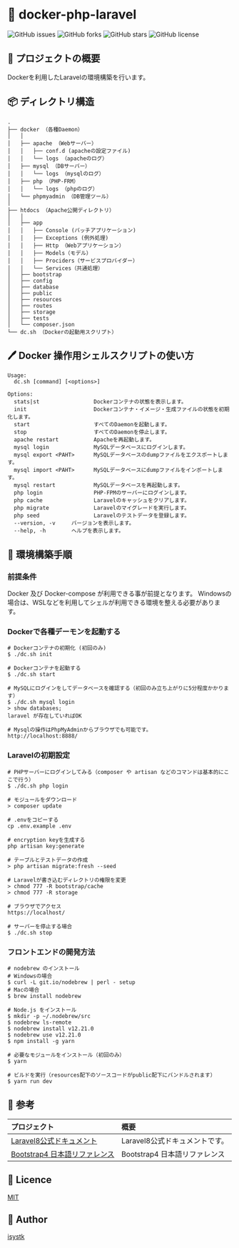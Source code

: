 🌙 docker-php-laravel
====

![GitHub issues](https://img.shields.io/github/issues/isystk/docker-php-laravel)
![GitHub forks](https://img.shields.io/github/forks/isystk/docker-php-laravel)
![GitHub stars](https://img.shields.io/github/stars/isystk/docker-php-laravel)
![GitHub license](https://img.shields.io/github/license/isystk/docker-php-laravel)


## 📗 プロジェクトの概要

Dockerを利用したLaravelの環境構築を行います。

## 📦 ディレクトリ構造

```
.
├── docker （各種Daemon）
│   │
│   ├── apache （Webサーバー）
│   │   ├── conf.d (apacheの設定ファイル)
│   │   └── logs （apacheのログ）
│   ├── mysql （DBサーバー）
│   │   └── logs （mysqlのログ）
│   ├── php （PHP-FRM）
│   │   └── logs （phpのログ）
│   └── phpmyadmin （DB管理ツール）
│
├── htdocs （Apache公開ディレクトリ）
│   │
│   ├── app
│   │   ├── Console (バッチアプリケーション)
│   │   ├── Exceptions (例外処理)
│   │   ├── Http （Webアプリケーション）
│   │   ├── Models（モデル）
│   │   ├── Prociders（サービスプロバイダー）
│   │   └── Services（共通処理）
│   ├── bootstrap
│   ├── config
│   ├── database
│   ├── public
│   ├── resources
│   ├── routes
│   ├── storage
│   ├── tests
│   └── composer.json
└── dc.sh （Dockerの起動用スクリプト）
```

## 🖊️ Docker 操作用シェルスクリプトの使い方

```
Usage:
  dc.sh [command] [<options>]

Options:
  stats|st                 Dockerコンテナの状態を表示します。
  init                     Dockerコンテナ・イメージ・生成ファイルの状態を初期化します。
  start                    すべてのDaemonを起動します。
  stop                     すべてのDaemonを停止します。
  apache restart           Apacheを再起動します。
  mysql login              MySQLデータベースにログインします。
  mysql export <PAHT>      MySQLデータベースのdumpファイルをエクスポートします。
  mysql import <PAHT>      MySQLデータベースにdumpファイルをインポートします。
  mysql restart            MySQLデータベースを再起動します。
  php login                PHP-FPMのサーバーにログインします。
  php cache                Laravelのキャッシュをクリアします。
  php migrate              Laravelのマイグレードを実行します。
  php seed                 Laravelのテストデータを登録します。
  --version, -v     バージョンを表示します。
  --help, -h        ヘルプを表示します。
```

## 🔧 環境構築手順

### 前提条件

Docker 及び Docker-compose が利用できる事が前提となります。
Windowsの場合は、WSLなどを利用してシェルが利用できる環境を整える必要があります。

### Dockerで各種デーモンを起動する

```
# Dockerコンテナの初期化 (初回のみ)
$ ./dc.sh init

# Dockerコンテナを起動する
$ ./dc.sh start

# MySQLにログインをしてデータベースを確認する（初回のみ立ち上がりに5分程度かかります）
$ ./dc.sh mysql login
> show databases;
laravel が存在していればOK

# Mysqlの操作はPhpMyAdminからブラウザでも可能です。
http://localhost:8888/

```

### Laravelの初期設定

```
# PHPサーバーにログインしてみる（composer や artisan などのコマンドは基本的にここで行う）
$ ./dc.sh php login

# モジュールをダウンロード
> composer update

# .envをコピーする
cp .env.example .env

# encryption keyを生成する
php artisan key:generate

# テーブルとテストデータの作成
> php artisan migrate:fresh --seed

# Laravelが書き込むディレクトリの権限を変更
> chmod 777 -R bootstrap/cache
> chmod 777 -R storage

# ブラウザでアクセス
https://localhost/

# サーバーを停止する場合
$ ./dc.sh stop
```

### フロントエンドの開発方法

```
# nodebrew のインストール
# Windowsの場合
$ curl -L git.io/nodebrew | perl - setup
# Macの場合
$ brew install nodebrew

# Node.js をインストール 
$ mkdir -p ~/.nodebrew/src
$ nodebrew ls-remote
$ nodebrew install v12.21.0
$ nodebrew use v12.21.0
$ npm install -g yarn

# 必要なモジュールをインストール（初回のみ）
$ yarn

# ビルドを実行（resources配下のソースコードがpublic配下にバンドルされます）
$ yarn run dev
```

## 🎨 参考

| プロジェクト| 概要|
| :---------------------------------------| :-------------------------------|
| [Laravel8公式ドキュメント](https://readouble.com/laravel/8.x/ja/)| Laravel8公式ドキュメントです。|
| [Bootstrap4 日本語リファレンス](https://getbootstrap.jp/docs/4.4/getting-started/introduction/)| Bootstrap4 日本語リファレンス|


## 🎫 Licence

[MIT](https://github.com/isystk/docker-php-laravel/blob/master/LICENSE)

## 👀 Author

[isystk](https://github.com/isystk)


